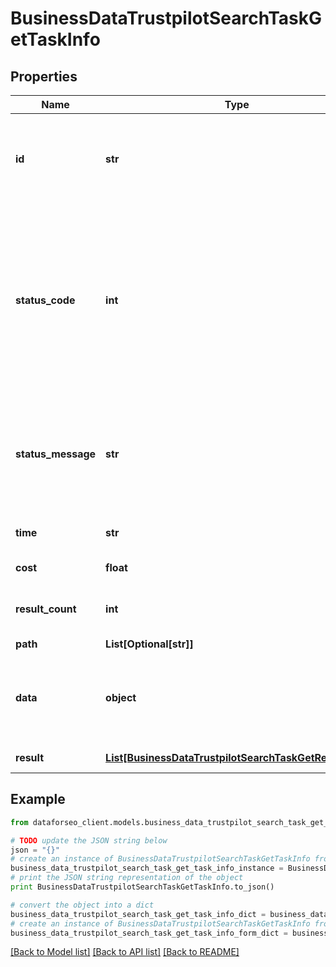 # BusinessDataTrustpilotSearchTaskGetTaskInfo


## Properties

Name | Type | Description | Notes
------------ | ------------- | ------------- | -------------
**id** | **str** | task identifier unique task identifier in our system in the UUID format | [optional] 
**status_code** | **int** | status code of the task generated by DataForSEO, can be within the following range: 10000-60000 you can find the full list of the response codes here | [optional] 
**status_message** | **str** | informational message of the task you can find the full list of general informational messages here | [optional] 
**time** | **str** | execution time, seconds | [optional] 
**cost** | **float** | total tasks cost, USD | [optional] 
**result_count** | **int** | number of elements in the result array | [optional] 
**path** | **List[Optional[str]]** | URL path | [optional] 
**data** | **object** | contains the same parameters that you specified in the POST request | [optional] 
**result** | [**List[BusinessDataTrustpilotSearchTaskGetResultInfo]**](BusinessDataTrustpilotSearchTaskGetResultInfo.md) | array of results | [optional] 

## Example

```python
from dataforseo_client.models.business_data_trustpilot_search_task_get_task_info import BusinessDataTrustpilotSearchTaskGetTaskInfo

# TODO update the JSON string below
json = "{}"
# create an instance of BusinessDataTrustpilotSearchTaskGetTaskInfo from a JSON string
business_data_trustpilot_search_task_get_task_info_instance = BusinessDataTrustpilotSearchTaskGetTaskInfo.from_json(json)
# print the JSON string representation of the object
print BusinessDataTrustpilotSearchTaskGetTaskInfo.to_json()

# convert the object into a dict
business_data_trustpilot_search_task_get_task_info_dict = business_data_trustpilot_search_task_get_task_info_instance.to_dict()
# create an instance of BusinessDataTrustpilotSearchTaskGetTaskInfo from a dict
business_data_trustpilot_search_task_get_task_info_form_dict = business_data_trustpilot_search_task_get_task_info.from_dict(business_data_trustpilot_search_task_get_task_info_dict)
```
[[Back to Model list]](../README.md#documentation-for-models) [[Back to API list]](../README.md#documentation-for-api-endpoints) [[Back to README]](../README.md)


